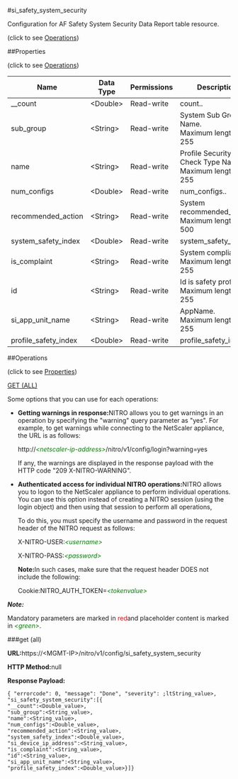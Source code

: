 #si_safety_system_security



Configuration for AF Safety System Security Data Report table resource.

<span>(click to see [Operations](#operations))</span>



##Properties 

<span>(click to see [Operations](#operations))</span>





<table><thead><tr><th>Name</th><th>Data Type</th><th>Permissions</th><th>Description</th></tr></thead><tbody><tr><td>__count</td><td>&lt;Double></td><td>Read-write</td><td>count..</td></tr><tr><td>sub_group</td><td>&lt;String></td><td>Read-write</td><td>System Sub Group Name.<br>Maximum length = 255</td></tr><tr><td>name</td><td>&lt;String></td><td>Read-write</td><td>Profile Security Check Type Name.<br>Maximum length = 255</td></tr><tr><td>num_configs</td><td>&lt;Double></td><td>Read-write</td><td>num_configs..</td></tr><tr><td>recommended_action</td><td>&lt;String></td><td>Read-write</td><td>System recommended_action.<br>Maximum length = 500</td></tr><tr><td>system_safety_index</td><td>&lt;Double></td><td>Read-write</td><td>system_safety_index..</td></tr><tr><td>is_complaint</td><td>&lt;String></td><td>Read-write</td><td>System compliant.<br>Maximum length = 255</td></tr><tr><td>id</td><td>&lt;String></td><td>Read-write</td><td>Id is safety profile.<br>Maximum length = 255</td></tr><tr><td>si_app_unit_name</td><td>&lt;String></td><td>Read-write</td><td>AppName.<br>Maximum length = 255</td></tr><tr><td>profile_safety_index</td><td>&lt;Double></td><td>Read-write</td><td>profile_safety_index..</td></tr></tbody></table>

##Operations 

<span>(click to see [Properties](#properties))</span>





[GET (ALL)](#get-all)





Some options that you can use for each operations:

<ul><li><p><b>Getting warnings in response:</b>NITRO allows you to get warnings in an operation by specifying the "warning" query parameter as "yes". For example, to get warnings while connecting to the NetScaler appliance, the URL is as follows:</p><p>http://<span style="color:green;font-style:italic;">&lt;netscaler-ip-address&gt;</span>/nitro/v1/config/login?warning=yes</p><p>If any, the warnings are displayed in the response payload with the HTTP code "209 X-NITRO-WARNING".</p></li><li><p><b>Authenticated access for individual NITRO operations:</b>NITRO allows you to logon to the NetScaler appliance to perform individual operations. You can use this option instead of creating a NITRO session (using the login object) and then using that session to perform all operations,</p><p>To do this, you must specify the username and password in the request header of the NITRO request as follows:</p><p>X-NITRO-USER:<span style="color:green;font-style:italic;">&lt;username&gt;</span></p><p>X-NITRO-PASS:<span style="color:green;font-style:italic;">&lt;password&gt;</span></p><p><b>Note:</b>In such cases, make sure that the request header DOES not include the following:</p><p>Cookie:NITRO_AUTH_TOKEN=<span style="color:green;font-style:italic;">&lt;tokenvalue&gt;</span></p></li></ul>







***Note:*** 

Mandatory parameters are marked in <span style="color:#FF0000;">red</span>and placeholder content is marked in <span style="color:green;font-style:italic">&lt;green&gt;</span>.



###get (all)







<b>URL:</b>https://&lt;MGMT-IP&gt;/nitro/v1/config/si_safety_system_security

<b>HTTP Method:</b>null

<b>Response Payload: </b>
```
{ "errorcode": 0, "message": "Done", "severity": ;ltString_value>, "si_safety_system_security":[{
"__count":<Double_value>,
"sub_group":<String_value>,
"name":<String_value>,
"num_configs":<Double_value>,
"recommended_action":<String_value>,
"system_safety_index":<Double_value>,
"si_device_ip_address":<String_value>,
"is_complaint":<String_value>,
"id":<String_value>,
"si_app_unit_name":<String_value>,
"profile_safety_index":<Double_value>}]}
```







